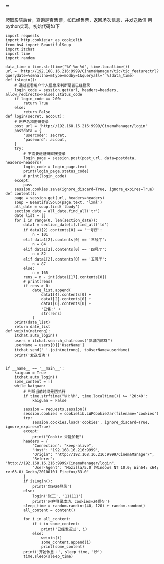 # -
爬取影院后台，查询是否售票，如已经售票，返回场次信息，并发送微信
用python实现。初始代码如下


    import requests
    import http.cookiejar as cookielib
    from bs4 import BeautifulSoup
    import itchat
    import time
    import random

    data_time = time.strftime("%Y-%m-%d", time.localtime())
    url = 'http://192.168.16.216:9999/CinemaManager/tic/tic_featurectrl?querydate=%s&hallno=&type=&odby=1&queryall=' %(data_time)
    def isLogin():
        # 通过查看用户个人信息来判断是否已经登录
        login_code = session.get(url, headers=headers, allow_redirects=False).status_code
        if login_code == 200:
            return True
        else:
            return False
    def login(secret, accout):
        # 用户名和密码登录
        post_url = 'http://192.168.16.216:9999/CinemaManager/login'
        postdata = {
            'usercode': secret,
            'password': accout,
        }
        try:
            # 不需要验证码直接登录
            login_page = session.post(post_url, data=postdata, headers=headers)
            login_code = login_page.text
            print(login_page.status_code)
            # print(login_code)
        except:
            pass
        session.cookies.save(ignore_discard=True, ignore_expires=True)
    def content():
        page = session.get(url, headers=headers)
        soup = BeautifulSoup(page.text, 'lxml')
        all_date = soup.find('tbody')
        section_date = all_date.find_all('tr')
        date_list = []
        for i in range(0, len(section_date)):
            data1 = section_date[i].find_all('td')
            if data1[2].contents[0] == '一号厅':
                n = 101
            elif data1[2].contents[0] == '三号厅':
                n = 84
            elif data1[2].contents[0] == '四号厅':
                n = 82
            elif data1[2].contents[0] == '五号厅':
                n = 87
            else:
                n = 165
            rens = n - int(data1[17].contents[0])
            # print(rens)
            if rens > 0:
                date_list.append(
                    data1[4].contents[0] +
                    data1[2].contents[0] +
                    data1[6].contents[0] +
                    '已售:' +
                    str(rens)
                )
        print(date_list)
        return date_list
    def weixin(neirong):
        itchat.auto_login()
        users = itchat.search_chatrooms("影城内部群")
        userName = users[0]['UserName']
        itchat.send(' '.join(neirong), toUserName=userName)
        print('发送成功')


    if __name__ == '__main__':
        kaiguan = True
        itchat.auto_login()
        some_content = []
        while kaiguan:
            # 判断当前时间是否执行
            if time.strftime("%H:%M", time.localtime()) >= '20:40':
                kaiguan = False

            session = requests.session()
            session.cookies = cookielib.LWPCookieJar(filename='cookies')
            try:
                session.cookies.load('cookies', ignore_discard=True, ignore_expires=True)
            except:
                print("Cookie 未能加载")
            headers = {
                "Connection": "keep-alive",
                "Host": "192.168.16.216:9999",
                "Origin": "http://192.168.16.216:9999/CinemaManager/",
                "Referer": "http://192.168.16.216:9999/CinemaManager/login",
                "User-Agent": "Mozilla/5.0 (Windows NT 10.0; Win64; x64; rv:63.0) Gecko/20100101 Firefox/63.0"
            }
            if isLogin():
                print('您已经登录')
            else:
                login('张三', '111111')
                print('用户登录成功，cookies已经保存')
            sleep_time = random.randint(40, 120) + random.random()
            all_content = content()

            for i in all_content:
                if i in some_content:
                    print('已经发送过', i)
                else:
                    weixin(i)
                    some_content.append(i)
                    print(some_content)
            print('开始休息：', sleep_time, '秒')
            time.sleep(sleep_time)
